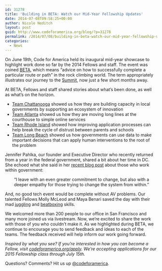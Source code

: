```yaml
---
id: 31278
title: 'Building in BETA: Watch our Mid-Year Fellowship Updates'
date: 2014-07-08T09:58:25+00:00
author: Nicole Neditch
layout: post
guid: http://www.codeforamerica.org/blog/?p=31278
permalink: /2014/07/08/building-in-beta-watch-our-mid-year-fellowship-updates/
categories:
  - News
---
```

<p dir="ltr">
  On June 19th, Code for America held its inaugural mid-year showcase to highlight work done so far by the 2014 Fellows and staff. The event was coined <a href="http://beta.codeforamerica.org/">BETA</a>, which means “advice on how to successfully complete a particular route or path” in the rock climbing world. The term appropriately illustrates our journey to the <a href="http://codeforamerica.org/summit/">Summit</a>, now just a few short months away.
</p>

At BETA, Fellows and staff shared stories about what&#8217;s been done, as well as what’s on the horizon.

  * [Team Chattanooga](https://www.youtube.com/watch?v=vEV7TxsHVqM) showed us how they are building capacity in local governments by supporting an ecosystem of innovation
  * [Team Atlanta](https://www.youtube.com/watch?v=q1Kwh2K6naI) showed us how they are moving long lines at the courthouse to simple online services
  * [Team Rhode Island](https://www.youtube.com/watch?v=dymBKljgWnA) showed how improving application processes can help break the cycle of distrust between parents and schools
  * [Team Long Beach](https://www.youtube.com/watch?v=yusm1fwBuz0) showed us how governments can use data to make important decisions that can apply human interventions to the root of the problem

Jennifer Pahlka, our founder and Executive Director who recently returned from a year in the federal government, shared a bit about her time in DC. She echoed what she said in her [recent blog post](http://www.codeforamerica.org/blog/2014/06/10/theres-no-place-like-home/) about those who work within government:

<p style="padding-left: 30px;">
  &#8220;I leave with an even greater commitment to change, but also with a deeper empathy for those trying to change the system from within.&#8221;
</p>

And, no good tech event would be complete without AV problems. Our talented Fellows Molly McLeod and Maya Benari saved the day with their mad [juggling](https://www.youtube.com/watch?v=lEOHhJSSIIQ) and [beatboxing](https://www.youtube.com/watch?v=bZ5W1wXiNSU) skills.

We welcomed more than 200 people to our office in San Francisco and many more joined us via livestream. Now, we&#8217;re excited to share the work with those of you who couldn’t make it. As we highlighted during BETA, we continue to encourage you to send feedback and ideas to each of the teams. The feedback received will help inform our work going forward.

_Inspired by what you see? If you&#8217;re interested in how you can become a Fellow, visit [codeforamerica.org/apply](http://codeforamerica.org/apply). We&#8217;re accepting applications for our 2015 Fellowship class through July 15th._



Questions? Comments? Hit us up [@codeforamerica](http://twitter.com/codeforamerica).